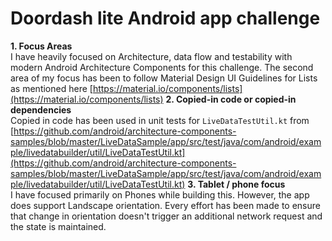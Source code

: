 # Doordash lite Android app challenge
**1. Focus Areas**    
I have heavily focused on Architecture, data flow and testability with modern Android Architecture 
Components for this challenge. The second area of my focus has been to follow Material Design UI 
Guidelines for Lists as mentioned here 
[https://material.io/components/lists](https://material.io/components/lists)
**2. Copied-in code or copied-in dependencies**  
Copied in code has been used in unit tests for `LiveDataTestUtil.kt` from 
[https://github.com/android/architecture-components-samples/blob/master/LiveDataSample/app/src/test/java/com/android/example/livedatabuilder/util/LiveDataTestUtil.kt](https://github.com/android/architecture-components-samples/blob/master/LiveDataSample/app/src/test/java/com/android/example/livedatabuilder/util/LiveDataTestUtil.kt)
**3. Tablet / phone focus**  
I have focused primarily on Phones while building this. However, the app does support Landscape orientation.
Every effort has been made to ensure that change in orientation doesn't trigger an additional network
request and the state is maintained. 